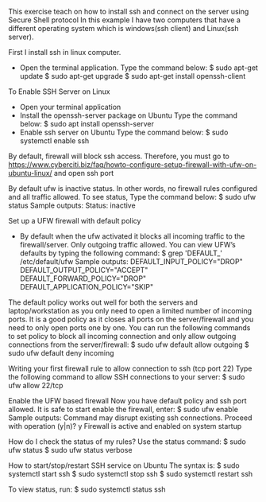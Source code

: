 This exercise teach on how to install ssh and connect on the server using Secure Shell protocol
In this example I have two computers that have a different operating system which is windows(ssh client) and Linux(ssh server).

First I install ssh in linux computer.
- Open the terminal application.
  Type the command below:
    $ sudo apt-get update
    $ sudo apt-get upgrade
    $ sudo apt-get install openssh-client

To Enable SSH Server on Linux
- Open your terminal application
- Install the openssh-server package on Ubuntu
  Type the command below:
    $ sudo apt install openssh-server
- Enable ssh server on Ubuntu
  Type the command below:
    $ sudo systemctl enable ssh

By default, firewall will block ssh access. Therefore, you must go to https://www.cyberciti.biz/faq/howto-configure-setup-firewall-with-ufw-on-ubuntu-linux/ and open ssh port

By default ufw is inactive status. In other words, no firewall rules configured and all traffic allowed. To see status, Type the command below:
    $ sudo ufw status
        Sample outputs:
            Status: inactive

Set up a UFW firewall with default policy
- By default when the ufw activated it blocks all incoming traffic to the firewall/server. Only outgoing traffic allowed. You can view UFW’s    defaults by typing the following command:
    $ grep 'DEFAULT_' /etc/default/ufw
        Sample outputs:
            DEFAULT_INPUT_POLICY="DROP"
            DEFAULT_OUTPUT_POLICY="ACCEPT"
            DEFAULT_FORWARD_POLICY="DROP"
            DEFAULT_APPLICATION_POLICY="SKIP"

The default policy works out well for both the servers and laptop/workstation as you only need to open a limited number of incoming ports. It is a good policy as it closes all ports on the server/firewall and you need to only open ports one by one. You can run the following commands to set policy to block all incoming connection and only allow outgoing connections from the server/firewall:
    $ sudo ufw default allow outgoing
    $ sudo ufw default deny incoming

Writing your first firewall rule to allow connection to ssh (tcp port 22)
Type the following command to allow SSH connections to your server:
    $ sudo ufw allow 22/tcp

Enable the UFW based firewall
    Now you have default policy and ssh port allowed. It is safe to start enable the firewall, enter:
        $ sudo ufw enable
            Sample outputs:
                Command may disrupt existing ssh connections. Proceed with operation (y|n)? y
                Firewall is active and enabled on system startup

How do I check the status of my rules?
    Use the status command:
        $ sudo ufw status
        $ sudo ufw status verbose

How to start/stop/restart SSH service on Ubuntu
The syntax is:
    $ sudo systemctl start ssh
    $ sudo systemctl stop ssh
    $ sudo systemctl restart ssh
    
To view status, run:
    $ sudo systemctl status ssh













